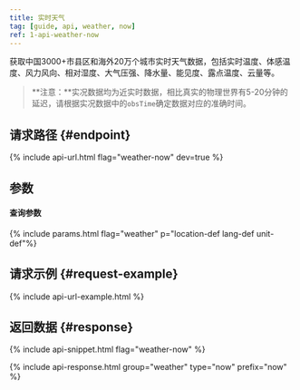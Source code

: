 ```yaml
---
title: 实时天气
tag: [guide, api, weather, now]
ref: 1-api-weather-now
---
```


获取中国3000+市县区和海外20万个城市实时天气数据，包括实时温度、体感温度、风力风向、相对湿度、大气压强、降水量、能见度、露点温度、云量等。

> **注意：**实况数据均为近实时数据，相比真实的物理世界有5-20分钟的延迟，请根据实况数据中的`obsTime`确定数据对应的准确时间。

## 请求路径 {#endpoint}

{% include api-url.html flag="weather-now" dev=true %}

## 参数

#### 查询参数

{% include params.html flag="weather" p="location-def lang-def unit-def"%}

## 请求示例 {#request-example}

{% include api-url-example.html %}

## 返回数据 {#response}

{% include api-snippet.html flag="weather-now" %}

{% include api-response.html group="weather" type="now" prefix="now" %}
